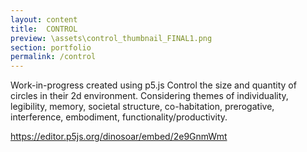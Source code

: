 ```yaml
---
layout: content
title:  CONTROL
preview: \assets\control_thumbnail_FINAL1.png
section: portfolio
permalink: /control
---
```


Work-in-progress created using p5.js
Control the size and quantity of circles in their 2d environment.
Considering themes of individuality, legibility, memory, societal structure, co-habitation, prerogative, interference, embodiment, functionality/productivity.


https://editor.p5js.org/dinosoar/embed/2e9GnmWmt
